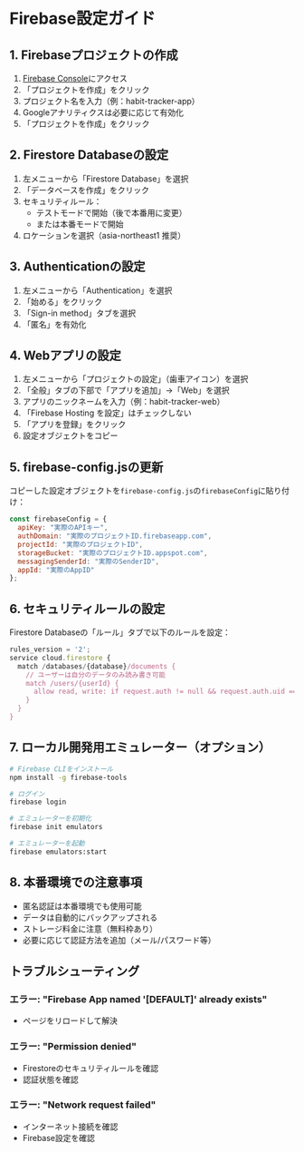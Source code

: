 # Firebase設定ガイド

## 1. Firebaseプロジェクトの作成

1. [Firebase Console](https://console.firebase.google.com/)にアクセス
2. 「プロジェクトを作成」をクリック
3. プロジェクト名を入力（例：habit-tracker-app）
4. Googleアナリティクスは必要に応じて有効化
5. 「プロジェクトを作成」をクリック

## 2. Firestore Databaseの設定

1. 左メニューから「Firestore Database」を選択
2. 「データベースを作成」をクリック
3. セキュリティルール：
   - テストモードで開始（後で本番用に変更）
   - または本番モードで開始
4. ロケーションを選択（asia-northeast1 推奨）

## 3. Authenticationの設定

1. 左メニューから「Authentication」を選択
2. 「始める」をクリック
3. 「Sign-in method」タブを選択
4. 「匿名」を有効化

## 4. Webアプリの設定

1. 左メニューから「プロジェクトの設定」（歯車アイコン）を選択
2. 「全般」タブの下部で「アプリを追加」→「Web」を選択
3. アプリのニックネームを入力（例：habit-tracker-web）
4. 「Firebase Hosting を設定」はチェックしない
5. 「アプリを登録」をクリック
6. 設定オブジェクトをコピー

## 5. firebase-config.jsの更新

コピーした設定オブジェクトを`firebase-config.js`の`firebaseConfig`に貼り付け：

```javascript
const firebaseConfig = {
  apiKey: "実際のAPIキー",
  authDomain: "実際のプロジェクトID.firebaseapp.com",
  projectId: "実際のプロジェクトID",
  storageBucket: "実際のプロジェクトID.appspot.com",
  messagingSenderId: "実際のSenderID",
  appId: "実際のAppID"
};
```

## 6. セキュリティルールの設定

Firestore Databaseの「ルール」タブで以下のルールを設定：

```javascript
rules_version = '2';
service cloud.firestore {
  match /databases/{database}/documents {
    // ユーザーは自分のデータのみ読み書き可能
    match /users/{userId} {
      allow read, write: if request.auth != null && request.auth.uid == userId;
    }
  }
}
```

## 7. ローカル開発用エミュレーター（オプション）

```bash
# Firebase CLIをインストール
npm install -g firebase-tools

# ログイン
firebase login

# エミュレーターを初期化
firebase init emulators

# エミュレーターを起動
firebase emulators:start
```

## 8. 本番環境での注意事項

- 匿名認証は本番環境でも使用可能
- データは自動的にバックアップされる
- ストレージ料金に注意（無料枠あり）
- 必要に応じて認証方法を追加（メール/パスワード等）

## トラブルシューティング

### エラー: "Firebase App named '[DEFAULT]' already exists"
- ページをリロードして解決

### エラー: "Permission denied"
- Firestoreのセキュリティルールを確認
- 認証状態を確認

### エラー: "Network request failed"
- インターネット接続を確認
- Firebase設定を確認

